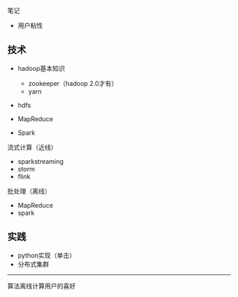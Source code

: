 笔记

- 用户粘性



## 技术

- hadoop基本知识
    - zookeeper（hadoop 2.0才有）
    - yarn
- hdfs
- MapReduce

- Spark



流式计算（近线）

- sparkstreaming
- storm
- flink



批处理（离线）

- MapReduce
- spark

## 实践

- python实现（单击）
- 分布式集群





---

算法离线计算用户的喜好



